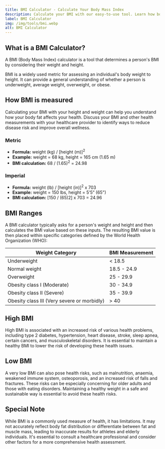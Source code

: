 ```yaml
---
title: BMI Calculator - Calculate Your Body Mass Index
description: Calculate your BMI with our easy-to-use tool. Learn how body fat impacts your health and create a wellness plan. Consider limitations & consult professionals.
label: BMI Calculator
img: /img/tools/bmi.webp
alt: BMI Calculator
---
```


## What is a BMI Calculator?
A BMI (Body Mass Index) calculator is a tool that determines a person's BMI by considering their weight and height.

BMI is a widely used metric for assessing an individual's body weight to height. It can provide a general understanding of whether a person is underweight, average weight, overweight, or obese.

## How BMI is measured

Calculating your BMI with your height and weight can help you understand how your body fat affects your health. Discuss your BMI and other health measurements with your healthcare provider to identify ways to reduce disease risk and improve overall wellness.

### Metric
- **Formula:** weight (kg) / [height (m)]<sup>2</sup>
- **Example:** weight = 68 kg, height = 165 cm (1.65 m)
- **BMI calculation:** 68 / (1.65)<sup>2</sup> = 24.98

### Imperial
- **Formula:** weight (lb) / [height (in)]<sup>2</sup> x 703
- **Example:** weight = 150 lbs, height = 5’5” (65")
- **BMI calculation:** [150 / (65)2] x 703 = 24.96

## BMI Ranges
A BMI calculator typically asks for a person's weight and height and then calculates the BMI value based on these inputs. The resulting BMI value is then placed within specific categories defined by the World Health Organization (WHO):

| Weight Category   | BMI Measurement |
| ------ | --- |
| Underweight | < 18.5 |
| Normal weight | 18.5 - 24.9 |
| Overweight | 25 - 29.9 |
| Obesity class I (Moderate) | 30 - 34.9 |
| Obesity class II (Severe) | 35 - 39.9 |
| Obesity class III (Very severe or morbidly) | > 40 |

## High BMI

High BMI is associated with an increased risk of various health problems, including type 2 diabetes, hypertension, heart disease, stroke, sleep apnea, certain cancers, and musculoskeletal disorders. It is essential to maintain a healthy BMI to lower the risk of developing these health issues.

## Low BMI

A very low BMI can also pose health risks, such as malnutrition, anaemia, weakened immune system, osteoporosis, and an increased risk of falls and fractures. These risks can be especially concerning for older adults and those with eating disorders. Maintaining a healthy weight in a safe and sustainable way is essential to avoid these health risks.

## Special Note

While BMI is a commonly used measure of health, it has limitations. It may not accurately reflect body fat distribution or differentiate between fat and muscle mass, leading to inaccurate results for athletes and elderly individuals. It's essential to consult a healthcare professional and consider other factors for a more comprehensive health assessment.